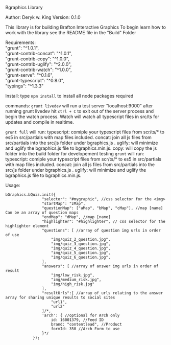 Bgraphics Library

Author: Deryk w. King
Version: 0.1.0

This library is for building Brafton Interactive Graphics
To begin learn how to work with the library see the README file in the "Build" Folder

Requirements:  
    "grunt": "^1.0.1",  
    "grunt-contrib-concat": "^1.0.1",  
    "grunt-contrib-copy": "^1.0.0",  
    "grunt-contrib-uglify": "^2.0.0",  
    "grunt-contrib-watch": "^1.0.0",  
    "grunt-serve": "^0.1.6",  
    "grunt-typescript": "^0.8.0",  
    "typings": "^1.3.3"  

Install: 
type `npm install` to install all node packages required

commands:
`grunt livedev` will run a test server "localhost:9000"
after running grunt livedev hit `ctrl + C` to exit out of the server process and begin the watch process.
Watch will watch all typescript files in src/ts for updates and compile in realtime.

`grunt full` will run:
typescript: comiple your typescript files from scr/ts/* to es5 in src/partials with map files included.
concat: join all js files from src/partials into the src/js folder under bgraphics.js .
uglify: will minimize and uglify the bgraphics.js file to bgraphics.min.js.
copy: will copy the js folder into the build folder for developement testing
`grunt` will run:
typescript: comiple your typescript files from scr/ts/* to es5 in src/partials with map files included.
concat: join all js files from src/partials into the src/js folder under bgraphics.js .
uglify: will minimize and uglify the bgraphics.js file to bgraphics.min.js.

Usage:

~~~~
bGraphics.bQuiz.init({
                "selector": "#mygraphic", //css selector for the <img>
                "startMap": "zMap",
                "questionMap": ["aMap", "bMap", "cMap"], //map [name] Can be an array of question maps
                "endMap": "dMap", //map [name]
                "highlighter": "#highlighter", // css selector for the highlighter element
                "questions": [ //array of question img urls in order of use
                    "img/quiz_2_question.jpg",
                    "img/quiz_3_question.jpg",
                    "img/quiz_4_question.jpg",
                    "img/quiz_5_question.jpg",
                    "img/quiz_6_question.jpg",
                ],
                "answers": [ //array of answer img urls in order of result
                    "img/low_risk.jpg",
                    "img/medium_risk.jpg",
                    "img/high_risk.jpg"
                ],
                "resultUrls":[ //array of urls relating to the answer array for sharing unique results to social sites
                    "url1",
                    "url2"
                ]/*,
                'arch': { //optional for Arch only
                    id: 16001379, //Feed ID
                    brand: "contentlead", //Product 
                    formId: 350 //Arch Form to use
                }*/
            });
~~~~
            